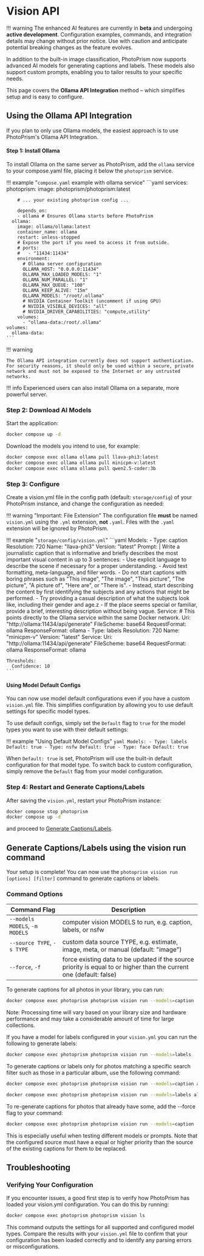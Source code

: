 # Vision API

!!! warning 
    The enhanced AI features are currently in **beta** and undergoing **active development**. Configuration examples, commands, and integration details may change without prior notice. Use with caution and anticipate potential breaking changes as the feature evolves.

In addition to the built-in image classification, PhotoPrism now supports advanced AI models for generating captions and labels. These models also support custom prompts, enabling you to tailor results to your specific needs.

This page covers the **Ollama API Integration** method – which simplifies setup and is easy to configure.

## Using the Ollama API Integration ##

If you plan to only use Ollama models, the easiest approach is to use PhotoPrism's Ollama API Integration.

#### Step 1: Install Ollama ####

To install Ollama on the same server as PhotoPrism, add the `ollama` service to your compose.yaml file, placing it below the `photoprism` service.

!!! example "`compose.yaml` example with ollama service"
    ```yaml
    services:
      photoprism:
        image: photoprism/photoprism:latest

        # ... your existing photoprism config ...

        depends_on:
        - ollama # Ensures Ollama starts before PhotoPrism
      ollama:
        image: ollama/ollama:latest
        container_name: ollama
        restart: unless-stopped
        # Expose the port if you need to access it from outside.
        # ports:
        #   - "11434:11434"
        environment:
          # Ollama server configuration
          OLLAMA_HOST: "0.0.0.0:11434"
          OLLAMA_MAX_LOADED_MODELS: "1"
          OLLAMA_NUM_PARALLEL: "1"
          OLLAMA_MAX_QUEUE: "100"
          OLLAMA_KEEP_ALIVE: "15m"
          OLLAMA_MODELS: "/root/.ollama"
          # NVIDIA Container Toolkit (uncomment if using GPU)
          # NVIDIA_VISIBLE_DEVICES: "all"
          # NVIDIA_DRIVER_CAPABILITIES: "compute,utility"
        volumes:
          - "ollama-data:/root/.ollama"
    volumes:
      ollama-data:
    ```
!!! warning

    The Ollama API integration currently does not support authentication. For security reasons, it should only be used within a secure, private network and must not be exposed to the Internet or any untrusted networks.
!!! info
    Experienced users can also install Ollama on a separate, more powerful server.

### Step 2: Download AI Models ###

Start the application: 

```bash
docker compose up -d
```

Download the models you intend to use, for example:

```bash
docker compose exec ollama ollama pull llava-phi3:latest
docker compose exec ollama ollama pull minicpm-v:latest
docker compose exec ollama ollama pull qwen2.5-coder:3b
```

### Step 3: Configure ###

Create a vision.yml file in the config path (default: `storage/config`) of your PhotoPrism instance, and change the configuration as needed:

!!! warning "Important: File Extension"
    The configuration file **must** be named `vision.yml` using the `.yml` extension, **not** `.yaml`. Files with the `.yaml` extension will be ignored by PhotoPrism.

!!! example "`storage/config/vision.yml`"
    ```yaml
    Models:
    - Type: caption
      Resolution: 720
      Name: "llava-phi3"
      Version: "latest"
      Prompt: |
        Write a journalistic caption that is informative and briefly describes the most important visual content in up to 3 sentences:
        - Use explicit language to describe the scene if necessary for a proper understanding.
        - Avoid text formatting, meta-language, and filler words.
        - Do not start captions with boring phrases such as "This image", "The image", "This picture", "The picture", "A picture of", "Here are", or "There is".
        - Instead, start describing the content by first identifying the subjects and any actions that might be performed.
        - Try providing a casual description of what the subjects look like, including their gender and age.z
        - If the place seems special or familiar, provide a brief, interesting description without being vague.
      Service:
        # This points directly to the Ollama service within the same Docker network.
        Uri: "http://ollama:11434/api/generate"
        FileScheme: base64
        RequestFormat: ollama
        ResponseFormat: ollama
    - Type: labels
      Resolution: 720
      Name: "minicpm-v"
      Version: "latest"
      Service:
        Uri: "http://ollama:11434/api/generate"
        FileScheme: base64
        RequestFormat: ollama
        ResponseFormat: ollama

    Thresholds:
      Confidence: 10
    ```

#### Using Model Default Configs ####

You can now use model default configurations even if you have a custom `vision.yml` file. This simplifies configuration by allowing you to use default settings for specific model types.

To use default configs, simply set the `Default` flag to `true` for the model types you want to use with their default settings:

!!! example "Using Default Model Configs"
    ```yaml
    Models:
    - Type: labels
      Default: true
    - Type: nsfw
      Default: true
    - Type: face
      Default: true
    ```

When `Default: true` is set, PhotoPrism will use the built-in default configuration for that model type. To switch back to custom configuration, simply remove the `Default` flag from your model configuration.

### Step 4: Restart and Generate Captions/Labels ###

After saving the `vision.yml`, restart your PhotoPrism instance:

```bash
docker compose stop photoprism
docker compose up -d
``` 

and proceed to [Generate Captions/Labels](#generate-captionslabels-using-the-vision-run-command).

## Generate Captions/Labels using the vision run command ##

Your setup is complete! You can now use the `photoprism vision run [options] [filter]` command to generate captions or labels.

### Command Options

| Command Flag                   | Description                                                                                                          |
|--------------------------------|----------------------------------------------------------------------------------------------------------------------|
| `--models MODELS`, `-m MODELS` | computer vision MODELS to run, e.g. caption, labels, or nsfw                                                         |
| `--source TYPE`, `-s TYPE`     | custom data source TYPE, e.g. estimate, image, meta, or manual (default: "image")                                    |
| `--force`, `-f`                | force existing data to be updated if the source priority is equal to or higher than the current one (default: false) |

To generate captions for all photos in your library, you can run:

```bash
docker compose exec photoprism photoprism vision run --models=caption
```

Note: Processing time will vary based on your library size and hardware performance and may take a considerable amount of time for large collections.

If you have a model for labels configured in your `vision.yml` you can run the following to generate labels:

```bash
docker compose exec photoprism photoprism vision run --models=labels
```

To generate captions or labels only for photos matching a specific search filter such as those in a particular album, use the following command:
```bash
docker compose exec photoprism photoprism vision run --models=caption album:Holidays
```

```bash
docker compose exec photoprism photoprism vision run --models=labels album:Holidays
```
To re-generate captions for photos that already have some, add the --force flag to your command:

```bash
docker compose exec photoprism photoprism vision run --models=caption --force
```

This is especially useful when testing different models or prompts. Note that the configured source must have a equal or higher priority than the source of the existing captions for them to be replaced.

## Troubleshooting ##

### Verifying Your Configuration ###

If you encounter issues, a good first step is to verify how PhotoPrism has loaded your vision.yml configuration. You can do this by running: 

```bash
docker compose exec photoprism photoprism vision ls
```

This command outputs the settings for all supported and configured model types. Compare the results with your `vision.yml` file to confirm that your configuration has been loaded correctly and to identify any parsing errors or misconfigurations.